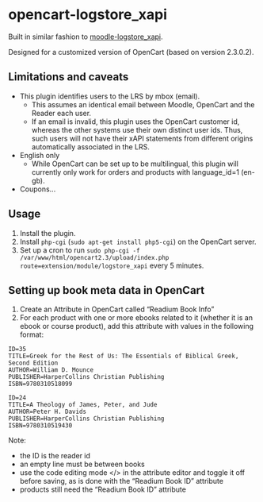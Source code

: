 # opencart-logstore_xapi

Built in similar fashion to [moodle-logstore_xapi](https://github.com/xAPI-vle/moodle-logstore_xapi).

Designed for a customized version of OpenCart (based on version 2.3.0.2).

## Limitations and caveats

- This plugin identifies users to the LRS by mbox (email).
  - This assumes an identical email between Moodle, OpenCart and the Reader each user.
  - If an email is invalid, this plugin uses the OpenCart customer id, whereas the other systems use their own distinct user ids. Thus, such users will not have their xAPI statements from different origins automatically associated in the LRS.
- English only
  - While OpenCart can be set up to be multilingual, this plugin will currently only work for orders and products with language_id=1 (en-gb).
- Coupons...

## Usage

1) Install the plugin.
2) Install `php-cgi` (`sudo apt-get install php5-cgi`) on the OpenCart server.
3) Set up a cron to run `sudo php-cgi -f /var/www/html/opencart2.3/upload/index.php route=extension/module/logstore_xapi` every 5 minutes.

## Setting up book meta data in OpenCart

1) Create an Attribute in OpenCart called “Readium Book Info”
2) For each product with one or more ebooks related to it (whether it is an ebook or course product), add this attribute with values in the following format:

```
ID=35
TITLE=Greek for the Rest of Us: The Essentials of Biblical Greek, Second Edition
AUTHOR=William D. Mounce
PUBLISHER=HarperCollins Christian Publishing
ISBN=9780310518099

ID=24
TITLE=A Theology of James, Peter, and Jude
AUTHOR=Peter H. Davids
PUBLISHER=HarperCollins Christian Publishing
ISBN=9780310519430
```

Note: 
* the ID is the reader id
* an empty line must be between books
* use the code editing mode </> in the attribute editor and toggle it off before saving, as is done with the “Readium Book ID” attribute
* products still need the “Readium Book ID” attribute